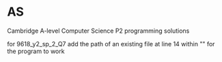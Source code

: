 # AS
Cambridge A-level Computer Science P2 programming solutions

for 9618_y2_sp_2_Q7 add the path of an existing file at line 14 within "" for the program to work
